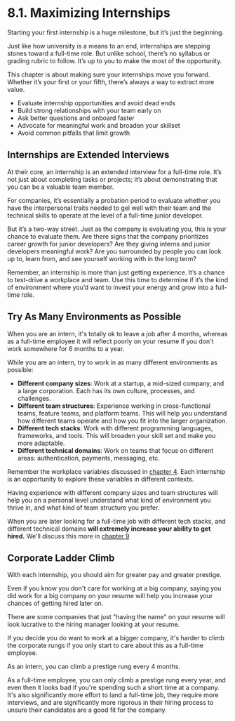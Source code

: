 # 8.1. Maximizing Internships

Starting your first internship is a huge milestone, but it’s just the beginning.

Just like how university is a means to an end, internships are stepping stones toward a full-time role. But unlike school, there’s no syllabus or grading rubric to follow. It’s up to you to make the most of the opportunity.

This chapter is about making sure your internships move you forward. Whether it’s your first or your fifth, there’s always a way to extract more value.

- Evaluate internship opportunities and avoid dead ends
- Build strong relationships with your team early on
- Ask better questions and onboard faster
- Advocate for meaningful work and broaden your skillset
- Avoid common pitfalls that limit growth

## Internships are Extended Interviews

At their core, an internship is an extended interview for a full-time role. It’s not just about completing tasks or projects; it’s about demonstrating that you can be a valuable team member.

For companies, it’s essentially a probation period to evaluate whether you have the interpersonal traits needed to gel well with their team and the technical skills to operate at the level of a full-time junior developer.

But it’s a two-way street. Just as the company is evaluating you, this is your chance to evaluate them. Are there signs that the company prioritizes career growth for junior developers? Are they giving interns and junior developers meaningful work? Are you surrounded by people you can look up to, learn from, and see yourself working with in the long term?

Remember, an internship is more than just getting experience. It’s a chance to test-drive a workplace and team. Use this time to determine if it’s the kind of environment where you’d want to invest your energy and grow into a full-time role.

## Try As Many Environments as Possible

When you are an intern, it's totally ok to leave a job after 4 months, whereas as a full-time employee it will reflect poorly on your resume if you don't work somewhere for 6 months to a year.

While you are an intern, try to work in as many different environments as possible:

- **Different company sizes**: Work at a startup, a mid-sized company, and a large corporation. Each has its own culture, processes, and challenges.
- **Different team structures**: Experience working in cross-functional teams, feature teams, and platform teams. This will help you understand how different teams operate and how you fit into the larger organization.
- **Different tech stacks**: Work with different programming languages, frameworks, and tools. This will broaden your skill set and make you more adaptable.
- **Different technical domains**: Work on teams that focus on different areas: authentication, payments, messaging, etc.

Remember the workplace variables discussed in [chapter 4](../../4-understanding-the-tech-industry/1-workplace-variables.md). Each internship is an opportunity to explore these variables in different contexts.

Having experience with different company sizes and team structures will help you on a personal level understand what kind of environment you thrive in, and what kind of team structure you prefer.

When you are later looking for a full-time job with different tech stacks, and different technical domains **will extremely increase your ability to get hired.** We'll discuss this more in [chapter 9](../../9-full-time-job-search/index.md)

## Corporate Ladder Climb

With each internship, you should aim for greater pay and greater prestige.

Even if you know you don't care for working at a big company, saying you did work for a big company on your resume will help you increase your chances of getting hired later on.

There are some companies that just "having the name" on your resume will look lucrative to the hiring manager looking at your resume.

If you decide you do want to work at a bigger company, it's harder to climb the corporate rungs if you only start to care about this as a full-time employee.

As an intern, you can climb a prestige rung every 4 months.

As a full-time employee, you can only climb a prestige rung every year, and even then it looks bad if you're spending such a short time at a company. It's also significantly more effort to land a full-time job, they require more interviews, and are significantly more rigorous in their hiring process to unsure their candidates are a good fit for the company.
